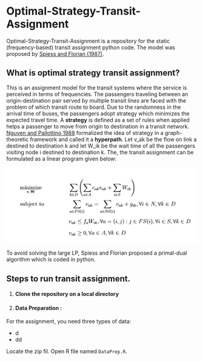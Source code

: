 # Optimal-Strategy-Transit-Assignment

Optimal-Strategy-Transit-Assignment is a repository for the static (frequency-based) transit assignment python code. The model was proposed by [Spiess and Florian (1987)](https://www.sciencedirect.com/science/article/pii/0191261589900349). 

## What is optimal strategy transit assignment?
This is an assignment model for the transit systems where the service is perceived in terms of frequencies. The passengers traveling between an origin-destination pair served by multiple transit lines are faced with the problem of which transit route to board. Due to the randomness in the arrival time of buses, the passengers adopt strategy which minimizes the expected travel time. A **strategy** is defined as a set of rules when applied helps a passenger to move from origin to destination in a transit network. [Nguyen and Pallottino 1988](https://www.sciencedirect.com/science/article/abs/pii/037722178890327X) formalized the idea of strategy in a graph-theoretic framework and called it a **hyperpath**. Let v_ak be the flow on link a destined to destination k and let W_ik be the wait time of all the passengers visiting node i destined to destination k. The, the transit assignment can be formulated as a linear program given below:

![](lp.PNG)

To avoid solving the large LP, Spiess and Florian proposed a primal-dual algorithm which is coded in python.


## Steps to run transit assignment. 
1. #### Clone the repository on a local directory  

2. #### Data Preparation : 
For the assignment, you need three types of data: 
* d
* dd

Locate the zip fil. Open R file named ```DataPrep.R```. 




